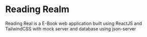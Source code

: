 # Reading Realm

Reading Real is a E-Book web application built using ReactJS and TailwindCSS with mock server and database using json-server
